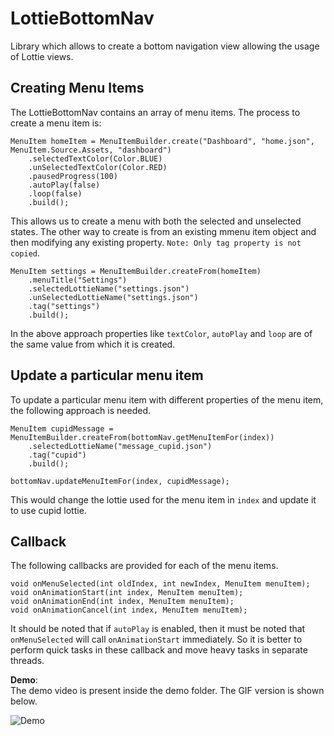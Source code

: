# LottieBottomNav  
Library which allows to create a bottom navigation view allowing the usage of Lottie views.  

## Creating Menu Items  
The LottieBottomNav contains an array of menu items. The process to create a menu item is:  
```
MenuItem homeItem = MenuItemBuilder.create("Dashboard", "home.json", MenuItem.Source.Assets, "dashboard")
    .selectedTextColor(Color.BLUE)
    .unSelectedTextColor(Color.RED)
    .pausedProgress(100)
    .autoPlay(false)
    .loop(false)
    .build();
```  
This allows us to create a menu with both the selected and unselected states. The other way to create is from an existing mmenu item object and then modifying any existing property. `Note: Only tag property is not copied`.  
```
MenuItem settings = MenuItemBuilder.createFrom(homeItem)
    .menuTitle("Settings")
    .selectedLottieName("settings.json")
    .unSelectedLottieName("settings.json")
    .tag("settings")
    .build();
```  
In the above approach properties like `textColor`, `autoPlay` and `loop` are of the same value from which it is created.  
  
  
## Update a particular menu item  
To update a particular menu item with different properties of the menu item, the following approach is needed.  
```
MenuItem cupidMessage = MenuItemBuilder.createFrom(bottomNav.getMenuItemFor(index))
    .selectedLottieName("message_cupid.json")
    .tag("cupid")
    .build();

bottomNav.updateMenuItemFor(index, cupidMessage);
```  
This would change the lottie used for the menu item in `index` and update it to use cupid lottie.  
  
  
## Callback  
The following callbacks are provided for each of the menu items.
```
void onMenuSelected(int oldIndex, int newIndex, MenuItem menuItem);
void onAnimationStart(int index, MenuItem menuItem);
void onAnimationEnd(int index, MenuItem menuItem);
void onAnimationCancel(int index, MenuItem menuItem);
```  
It should be noted that if `autoPlay` is enabled, then it must be noted that `onMenuSelected` will call `onAnimationStart` immediately. So it is better to perform quick tasks in these callback and move heavy tasks in separate threads.  
  

  
**Demo**:  
The demo video is present inside the demo folder. The GIF version is shown below.  
  
![Demo](https://github.com/wwdablu/LottieBottomNav/blob/master/demo/demo_1.0.0.gif)
